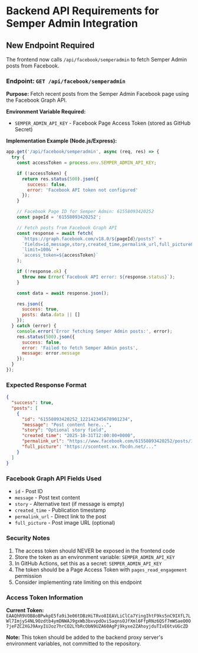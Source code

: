 # Backend API Requirements for Semper Admin Integration

## New Endpoint Required

The frontend now calls `/api/facebook/semperadmin` to fetch Semper Admin posts from Facebook.

### Endpoint: `GET /api/facebook/semperadmin`

**Purpose:** Fetch recent posts from the Semper Admin Facebook page using the Facebook Graph API.

**Environment Variable Required:**
- `SEMPER_ADMIN_API_KEY` - Facebook Page Access Token (stored as GitHub Secret)

**Implementation Example (Node.js/Express):**

```javascript
app.get('/api/facebook/semperadmin', async (req, res) => {
  try {
    const accessToken = process.env.SEMPER_ADMIN_API_KEY;

    if (!accessToken) {
      return res.status(500).json({
        success: false,
        error: 'Facebook API token not configured'
      });
    }

    // Facebook Page ID for Semper Admin: 61558093420252
    const pageId = '61558093420252';

    // Fetch posts from Facebook Graph API
    const response = await fetch(
      `https://graph.facebook.com/v18.0/${pageId}/posts?` +
      `fields=id,message,story,created_time,permalink_url,full_picture&` +
      `limit=100&` +
      `access_token=${accessToken}`
    );

    if (!response.ok) {
      throw new Error(`Facebook API error: ${response.status}`);
    }

    const data = await response.json();

    res.json({
      success: true,
      posts: data.data || []
    });
  } catch (error) {
    console.error('Error fetching Semper Admin posts:', error);
    res.status(500).json({
      success: false,
      error: 'Failed to fetch Semper Admin posts',
      message: error.message
    });
  }
});
```

### Expected Response Format

```json
{
  "success": true,
  "posts": [
    {
      "id": "61558093420252_122142345678901234",
      "message": "Post content here...",
      "story": "Optional story field",
      "created_time": "2025-10-31T12:00:00+0000",
      "permalink_url": "https://www.facebook.com/61558093420252/posts/122142345678901234",
      "full_picture": "https://scontent.xx.fbcdn.net/..."
    }
  ]
}
```

### Facebook Graph API Fields Used

- `id` - Post ID
- `message` - Post text content
- `story` - Alternative text (if message is empty)
- `created_time` - Publication timestamp
- `permalink_url` - Direct link to the post
- `full_picture` - Post image URL (optional)

### Security Notes

1. The access token should NEVER be exposed in the frontend code
2. Store the token as an environment variable: `SEMPER_ADMIN_API_KEY`
3. In GitHub Actions, set this as a secret: `SEMPER_ADMIN_API_KEY`
4. The token should be a Page Access Token with `pages_read_engagement` permission
5. Consider implementing rate limiting on this endpoint

### Access Token Information

**Current Token:** `EAAQhR9VOB8oBPwkpE5fa9i3e06tDBzHiTRvo8IEAVLiClCa7YingIhtF9ks5nC9IXfL7LWl7ImjyS4NL9Ozdtb4ymDNWAJ9gxWb3bxvpdOvi5aqnsOJfXml6FfpRNz6QSf7mWSaeO0O7jeFZC2XGJ9AxyIUJoz7hrCO2LYbRcObN9UZA60AgPj9kyxe2ZAhoyjduTIvE6tvUGcZD`

**Note:** This token should be added to the backend proxy server's environment variables, not committed to the repository.
